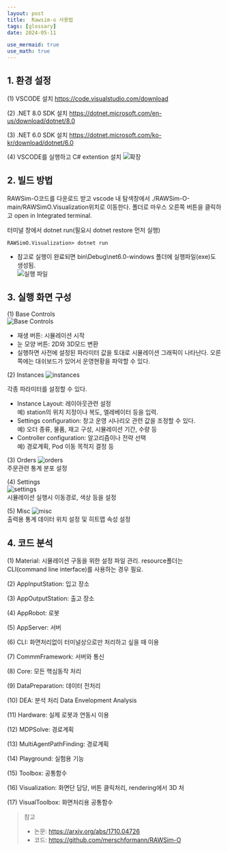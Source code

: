 ```yaml
---
layout: post
title:  Rawsim-o 사용법
tags: [glossary]
date: 2024-05-11

use_mermaid: true
use_math: true
---
```


##  1. 환경 설정
(1) VSCODE 설치
https://code.visualstudio.com/download

(2) .NET 8.0 SDK 설치
https://dotnet.microsoft.com/en-us/download/dotnet/8.0

(3) .NET 6.0 SDK 설치
https://dotnet.microsoft.com/ko-kr/download/dotnet/6.0

(4) VSCODE를 실행하고 C# extention 설치
![확장](../assets/img/extention.png)


## 2. 빌드 방법
RAWSim-O코드를 다운로드 받고 vscode 내 탐색창에서 
./RAWSim-O-main/RAWSimO.Visualization위치로 이동한다. 폴더로 마우스 오른쪽 버튼을 클릭하고 open in Integrated terminal.

터미널 창에서 dotnet run(필요시 dotnet restore 먼저 실행)

```console
RAWSimO.Visualization> dotnet run
```

* 참고로 실행이 완료되면 bin\Debug\net6.0-windows 폴더에 실행파일(exe)도 생성됨.  
![실행 파일](../assets/img/exefile.png)

## 3.  실행 화면 구성
(1) Base Controls  
![Base Controls](../assets/img/basecontrols.png)
- 재생 버튼: 시뮬레이션 시작
- 눈 모양 버튼: 2D와 3D모드 변환
- 실행하면 사전에 설정된 파라미터 값을 토대로 시뮬레이션 그래픽이 나타난다. 오른쪽에는 대쉬보드가 있어서 운영현황을 파악할 수 있다.

(2) Instances
![instances](../assets/img/instances.png)

각종 파라미터를 설정할 수 있다.
- Instance Layout: 레이아웃관련 설정  
  예) station의 위치 지정이나 복도, 엘레베이터 등을 입력.
- Settings configuration: 창고 운영 시나리오 관련 값을 조정할 수 있다.  
  예) 오더 종류, 물품, 재고 구성, 시뮬레이션  기간, 수량 등 
- Controller configuration: 알고리즘이나 전략 선택  
  예) 경로계획, Pod 이동 목적지 결정 등

(3) Orders
![orders](../assets/img/orders.png)  
주문관련 통계 분포 설정

(4) Settings  
![settings](../assets/img/settings.png)  
시뮬레이션 실행시 이동경로, 색상 등을 설정

(5) Misc
![misc](../assets/img/misc.png)  
출력용 통계 데이터 위치 설정 및 히트맵 속성 설정

 
## 4. 코드 분석

(1) Material: 시뮬레이션 구동을 위한 설정 파일 관리. resource폴더는 CLI(command line interface)를 사용하는 경우 필요. 

(2) AppInputStation: 입고 장소 

(3) AppOutputStation: 출고 장소

(4) AppRobot: 로봇 

(5) AppServer: 서버 

(6) CLI: 화면처리없이 터미널상으로만 처리하고 싶을 때 이용 

(7) CommmFramework: 서버와 통신 

(8) Core: 모든 핵심동작 처리 

(9) DataPreparation: 데이터 전처리

(10) DEA: 분석 처리  Data Envelopment Analysis 

(11) Hardware: 실제 로봇과 연동시 이용 

(12) MDPSolve: 경로계획 

(13) MultiAgentPathFinding: 경로계획 

(14) Playground: 실험용 기능 

(15) Toolbox: 공통함수  

(16) Visualization: 화면단 담당, 버튼 클릭처리, rendering에서 3D 처 

(17) VisualToolbox: 화면처리용 공통함수 


> 참고
> - 논문: https://arxiv.org/abs/1710.04726
> - 코드: https://github.com/merschformann/RAWSim-O
 
